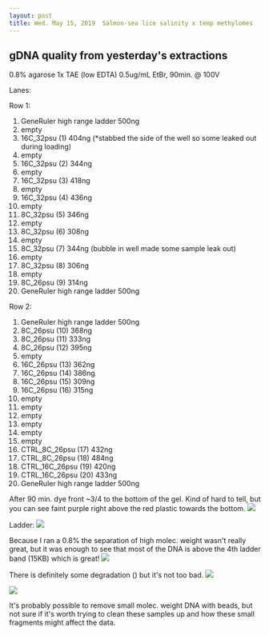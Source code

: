 ```yaml
---
layout: post
title: Wed. May 15, 2019  Salmon-sea lice salinity x temp methylomes
---
```


## gDNA quality from yesterday's extractions

0.8% agarose 1x TAE (low EDTA) 0.5ug/mL EtBr, 90min. @ 100V

Lanes:

Row 1:

1. GeneRuler high range ladder 500ng 
2. empty
3. 16C_32psu (1) 404ng (*stabbed the side of the well so some leaked out during loading)
4. empty
5. 16C_32psu (2) 344ng
6. empty
7. 16C_32psu (3) 418ng
8. empty
9. 16C_32psu (4) 436ng
10. empty
11. 8C_32psu (5) 346ng
12. empty
13. 8C_32psu (6) 308ng
14. empty
15. 8C_32psu (7) 344ng (bubble in well made some sample leak out)
16. empty
17. 8C_32psu (8) 306ng
18. empty
19. 8C_26psu (9) 314ng
20. GeneRuler high range ladder 500ng

Row 2:

1. GeneRuler high range ladder 500ng
2. 8C_26psu (10) 368ng
3. 8C_26psu (11) 333ng
4. 8C_26psu (12) 395ng
5. empty
6. 16C_26psu (13) 362ng
7. 16C_26psu (14) 386ng
8. 16C_26psu (15) 309ng
9. 16C_26psu (16) 315ng
10. empty
11. empty
12. empty
13. empty
14. empty
15. empty 
16. CTRL\_8C\_26psu (17) 432ng
17. CTRL\_8C\_26psu (18) 484ng
18. CTRL\_16C\_26psu (19) 420ng
19. CTRL\_16C\_26psu (20) 433ng
20. GeneRuler high range ladder 500ng

After 90 min. dye front ~3/4 to the bottom of the gel. Kind of hard to tell, but you can see faint purple right above the red plastic towards the bottom.
![](https://drive.google.com/uc?export=view&id=1d-hiAAUyS_gZ0dvodDzN2k5a1WKjcl6C)


Ladder:
![](https://drive.google.com/uc?export=view&id=1PQWdM1cSjCrbN5In3nFU8sKK57UrZT8N)

Because I ran a 0.8% the separation of high molec. weight wasn't really great, but it was enough to see that most of the DNA is above the 4th ladder band (15KB) which is great!
![](https://drive.google.com/uc?export=view&id=1gFfgg9meGnHmyu40kPAbWTfGz9zkU1Ox)

There is definitely some degradation () but it's not too bad.
![](https://drive.google.com/uc?export=view&id=1iN3Uf5jVd_kNk95rA7kX947RqOlBsiLx)

![](https://drive.google.com/uc?export=view&id=1JMIwLit_tebXjP8fXWH2EN814DDTpWMr)

It's probably possible to remove small molec. weight DNA with beads, but not sure if it's worth trying to clean these samples up and how these small fragments might affect the data.
